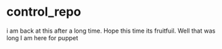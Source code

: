 # control_repo

i am back at this after a long time. Hope this time its fruitfuil. 
Well that was long
I am here for puppet
